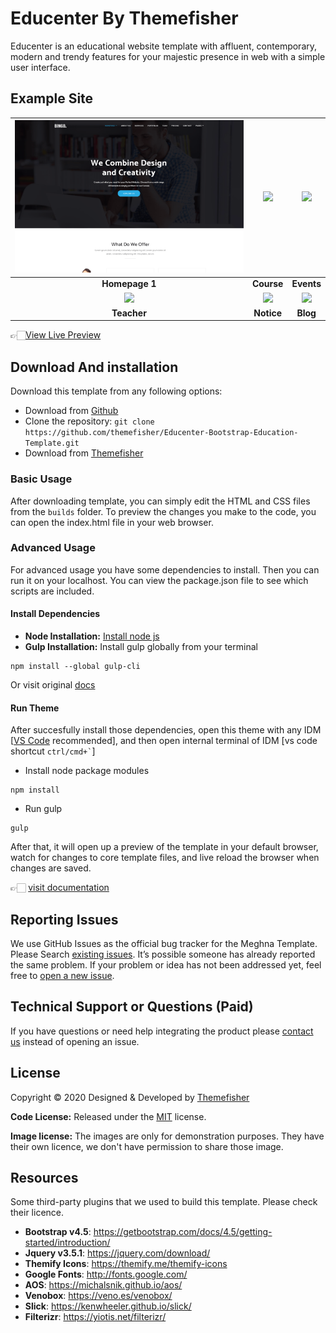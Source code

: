 # Educenter By Themefisher
Educenter is an educational website template with affluent, contemporary, modern and trendy features for your majestic presence in web with a simple user interface.


<!-- demo -->
## Example Site
| [![](screenshots/homepage.png)](https://demo.themefisher.com/educenter/index.html) | [![](screenshots/course.png)](https://demo.themefisher.com/educenter/courses.html) | [![](screenshots/events.png)](https://demo.themefisher.com/educenter/events.html) |
|:---:|:---:|:---:|
| **Homepage 1**  | **Course**  | **Events**  |
| [![](screenshots/teacher.png)](https://demo.themefisher.com/educenter/teacher.html) | [![](screenshots/notice.png)](https://demo.themefisher.com/educenter/notice.html) | [![](screenshots/blog.png)](https://demo.themefisher.com/educenter/blog.html) |
| **Teacher** | **Notice** | **Blog** |

👉🏻[View Live Preview](https://demo.themefisher.com/constra/index.html)


<!-- download -->
## Download And installation
Download this template from any following options:

* Download from [Github](https://github.com/themefisher/Educenter-Bootstrap-Education-Template/archive/master.zip)
* Clone the repository: `git clone https://github.com/themefisher/Educenter-Bootstrap-Education-Template.git`
* Download from [Themefisher](https://themefisher.com/products/education-template/)


<!-- installation -->
### Basic Usage
After downloading template, you can simply edit the HTML and CSS files from the `builds` folder. To preview the changes you make to the code, you can open the index.html file in your web browser.

### Advanced Usage
For advanced usage you have some dependencies to install. Then you can run it on your localhost. You can view the package.json file to see which scripts are included.

#### Install Dependencies
* **Node Installation:** [Install node js](https://nodejs.org/en/download/)
* **Gulp Installation:** Install gulp globally from your terminal 
```
npm install --global gulp-cli
```
Or visit original [docs](https://gulpjs.com/docs/en/getting-started/quick-start)

#### Run Theme
After succesfully install those dependencies, open this theme with any IDM [[VS Code](https://code.visualstudio.com/) recommended], and then open internal terminal of IDM [vs code shortcut <code>ctrl/cmd+\`</code>]

* Install node package modules
```
npm install
```
* Run gulp
```
gulp
```
After that, it will open up a preview of the template in your default browser, watch for changes to core template files, and live reload the browser when changes are saved.

👉🏻 [visit documentation](https://docs.themefisher.com/educenter/)


<!-- reporting issue -->
## Reporting Issues
We use GitHub Issues as the official bug tracker for the Meghna Template. Please Search [existing issues](https://github.com/themefisher/Educenter-Bootstrap-Education-Template/issues). It’s possible someone has already reported the same problem.
If your problem or idea has not been addressed yet, feel free to [open a new issue](https://github.com/themefisher/Educenter-Bootstrap-Education-Template/issues).

<!-- support -->
## Technical Support or Questions (Paid)
If you have questions or need help integrating the product please [contact us](mailto:mehedi@themefisher.com) instead of opening an issue.

<!-- licence -->
## License
Copyright &copy; 2020 Designed & Developed by [Themefisher](https://themefisher.com)

**Code License:** Released under the [MIT](https://github.com/themefisher/Educenter-Bootstrap-Education-Template/blob/master/LICENSE) license.

**Image license:** The images are only for demonstration purposes. They have their own licence, we don't have permission to share those image.

<!-- resources -->
## Resources
Some third-party plugins that we used to build this template. Please check their licence.
* **Bootstrap v4.5**: https://getbootstrap.com/docs/4.5/getting-started/introduction/
* **Jquery v3.5.1**: https://jquery.com/download/
* **Themify Icons**: https://themify.me/themify-icons
* **Google Fonts**: http://fonts.google.com/
* **AOS**: https://michalsnik.github.io/aos/
* **Venobox**: https://veno.es/venobox/
* **Slick**: https://kenwheeler.github.io/slick/
* **Filterizr**: https://yiotis.net/filterizr/